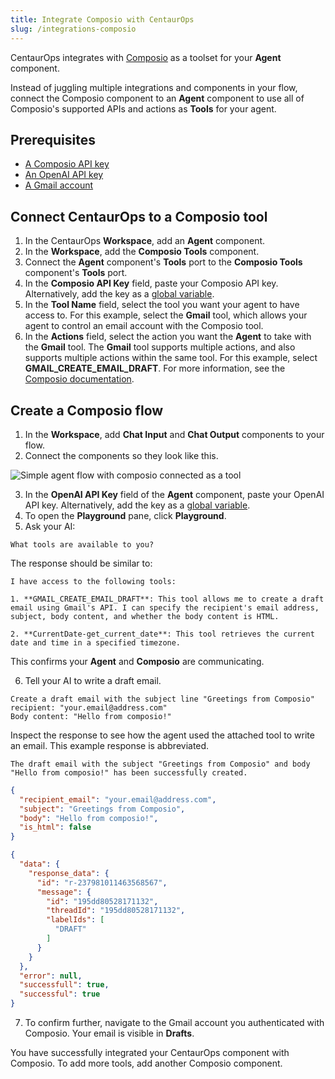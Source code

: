 ```yaml
---
title: Integrate Composio with CentaurOps
slug: /integrations-composio
---
```


CentaurOps integrates with [Composio](https://docs.composio.dev/introduction/intro/overview) as a toolset for your **Agent** component.

Instead of juggling multiple integrations and components in your flow, connect the Composio component to an **Agent** component to use all of Composio's supported APIs and actions as **Tools** for your agent.

## Prerequisites

- [A Composio API key](https://app.composio.dev/)
- [An OpenAI API key](https://platform.openai.com/)
- [A Gmail account](https://mail.google.com)

## Connect CentaurOps to a Composio tool

1. In the CentaurOps **Workspace**, add an **Agent** component.
2. In the **Workspace**, add the **Composio Tools** component.
3. Connect the **Agent** component's **Tools** port to the **Composio Tools** component's **Tools** port.
4. In the **Composio API Key** field, paste your Composio API key.
Alternatively, add the key as a [global variable](/configuration-global-variables).
5. In the **Tool Name** field, select the tool you want your agent to have access to.
For this example, select the **Gmail** tool, which allows your agent to control an email account with the Composio tool.
6. In the **Actions** field, select the action you want the **Agent** to take with the **Gmail** tool.
The **Gmail** tool supports multiple actions, and also supports multiple actions within the same tool.
For this example, select **GMAIL_CREATE_EMAIL_DRAFT**.
For more information, see the [Composio documentation](https://docs.composio.dev/patterns/tools/use-tools/use-specific-actions).

## Create a Composio flow

1. In the **Workspace**, add **Chat Input** and **Chat Output** components to your flow.
2. Connect the components so they look like this.

![Simple agent flow with composio connected as a tool](/img/composio/composio-create-flow.png)

3. In the **OpenAI API Key** field of the **Agent** component, paste your OpenAI API key.
Alternatively, add the key as a [global variable](/configuration-global-variables).
4. To open the **Playground** pane, click **Playground**.
5. Ask your AI:

```text
What tools are available to you?
```

The response should be similar to:

```text
I have access to the following tools:

1. **GMAIL_CREATE_EMAIL_DRAFT**: This tool allows me to create a draft email using Gmail's API. I can specify the recipient's email address, subject, body content, and whether the body content is HTML.

2. **CurrentDate-get_current_date**: This tool retrieves the current date and time in a specified timezone.
```

This confirms your **Agent** and **Composio** are communicating.

6. Tell your AI to write a draft email.

```text
Create a draft email with the subject line "Greetings from Composio"
recipient: "your.email@address.com"
Body content: "Hello from composio!"
```

Inspect the response to see how the agent used the attached tool to write an email.
This example response is abbreviated.

```text
The draft email with the subject "Greetings from Composio" and body "Hello from composio!" has been successfully created.
```

```json
{
  "recipient_email": "your.email@address.com",
  "subject": "Greetings from Composio",
  "body": "Hello from composio!",
  "is_html": false
}

{
  "data": {
    "response_data": {
      "id": "r-237981011463568567",
      "message": {
        "id": "195dd80528171132",
        "threadId": "195dd80528171132",
        "labelIds": [
          "DRAFT"
        ]
      }
    }
  },
  "error": null,
  "successfull": true,
  "successful": true
}
```

7. To confirm further, navigate to the Gmail account you authenticated with Composio.
Your email is visible in **Drafts**.

You have successfully integrated your CentaurOps component with Composio.
To add more tools, add another Composio component.